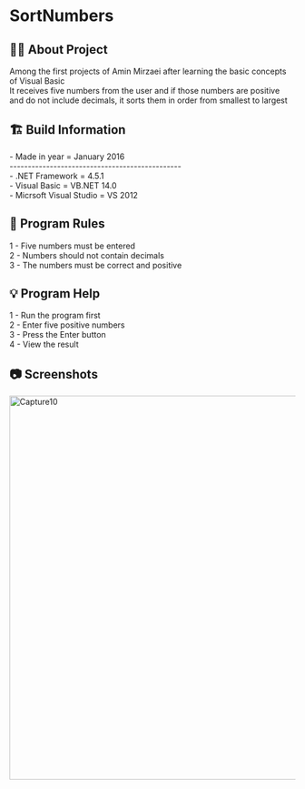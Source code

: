 # SortNumbers

<h2> 👨‍💻 About Project</h2>
Among the first projects of Amin Mirzaei after learning the basic concepts of Visual Basic <br />
It receives five numbers from the user and if those numbers are positive and do not include decimals, it sorts them in order from smallest to largest <br />

<h2> 🏗 Build Information</h2>
- Made in year = January 2016 <br />
----------------------------------------------- <br />
- .NET Framework =  4.5.1 <br />
- Visual Basic = VB.NET 14.0 <br />
- Micrsoft Visual Studio = VS 2012 <br />


<h2> 📜 Program Rules</h2>
1 - Five numbers must be entered<br />
2 - Numbers should not contain decimals<br />
3 - The numbers must be correct and positive<br />

<h2> 💡 Program Help</h2>
1 - Run the program first<br />
2 - Enter five positive numbers<br />
3 - Press the Enter button<br />
4 - View the result

<h2>📷 Screenshots</h2>
<img width="675" alt="Capture10" src="https://github.com/user-attachments/assets/7281b1ad-20f2-41da-abed-bcc62c366525">
